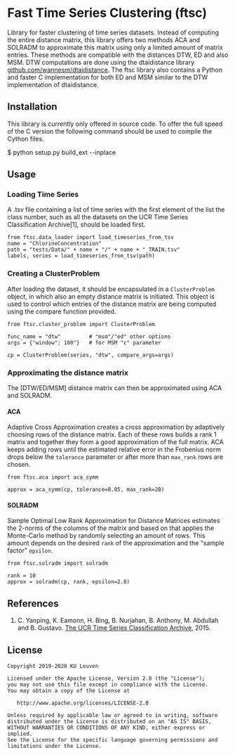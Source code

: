 # Fast Time Series Clustering (ftsc)

Library for faster clustering of time series datasets. Instead of computing the entire 
distance matrix, this library offers two methods ACA and SOLRADM to approximate this matrix 
using only a limited amount of matrix entries. These methods are compatible with the distances
DTW, ED and also MSM. DTW computations are done using the dtaidistance library 
[github.com/wannesm/dtaidistance](https://github.com/wannesm/dtaidistance). The ftsc library also
contains a Python and faster C implementation for both ED and MSM similar to the DTW implementation
of dtaidistance.

## Installation

This library is currently only offered in source code. To offer the full speed of the C version
the following command should be used to compile the Cython files.

  $ python setup.py build_ext --inplace

## Usage

### Loading Time Series
A .tsv file containing a list of time series with the first element of the list the class number,
such as all the datasets on the UCR Time Series Classification Archive[1], should be loaded first.

    from ftsc.data_loader import load_timeseries_from_tsv
    name = "ChlorineConcentration"
    path = "tests/Data/" + name + "/" + name + "_TRAIN.tsv"
    labels, series = load_timeseries_from_tsv(path)

### Creating a ClusterProblem
After loading the dataset, it should be encapsulated in a `ClusterProblem` object, in which also an
empty distance matrix is initiated. This object is used to control which entries of the distance 
matrix are being computed using the compare function provided.

    from ftsc.cluster_problem import ClusterProblem
    
    func_name = "dtw"         # "msm"/"ed" other options
    args = {"window": 100"}   # for MSM "c" parameter
    
    cp = ClusterProblem(series, "dtw", compare_args=args)
    
### Approximating the distance matrix
The [DTW/ED/MSM] distance matrix can then be approximated using ACA and SOLRADM.

#### ACA
Adaptive Cross Approximation creates a cross approximation by adaptively choosing rows of the 
distance matrix. Each of these rows builds a rank 1 matrix and together they form a good approximation
of the full matrix. ACA keeps adding rows until the estimated relative error in the Frobenius norm 
drops below the `tolerance` parameter or after more than `max_rank` rows are chosen.

    from ftsc.aca import aca_symm
    
    approx = aca_symm(cp, tolerance=0.05, max_rank=20)
    
#### SOLRADM
Sample Optimal Low Rank Approximation for Distance Matrices estimates the 2-norms of the columns of the
matrix and based on that applies the Monte-Carlo method by randomly selecting an amount of rows. This 
amount depends on the desired `rank` of the approximation and the "sample factor" `epsilon`.

    from ftsc.solradm import solradm
    
    rank = 10
    approx = solradm(cp, rank, epsilon=2.0)


## References

1. C. Yanping, K. Eamonn, H. Bing, B. Nurjahan, B. Anthony, M. Abdullah and B. Gustavo.
   [The UCR Time Series Classification Archive](www.cs.ucr.edu/~eamonn/time_series_data/), 2015.



## License

    Copyright 2019-2020 KU Leuven

    Licensed under the Apache License, Version 2.0 (the "License");
    you may not use this file except in compliance with the License.
    You may obtain a copy of the License at

       http://www.apache.org/licenses/LICENSE-2.0

    Unless required by applicable law or agreed to in writing, software
    distributed under the License is distributed on an "AS IS" BASIS,
    WITHOUT WARRANTIES OR CONDITIONS OF ANY KIND, either express or implied.
    See the License for the specific language governing permissions and
    limitations under the License.
